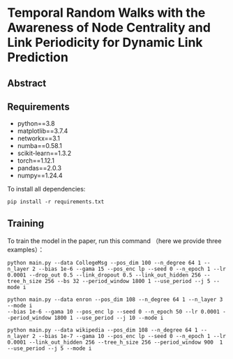 # Temporal Random Walks with the Awareness of Node Centrality and Link Periodicity for Dynamic Link Prediction

## Abstract



## Requirements

- python==3.8
- matplotlib==3.7.4
- networkx==3.1
- numba==0.58.1
- scikit-learn==1.3.2
- torch==1.12.1
- pandas==2.0.3
- numpy==1.24.4

To install all dependencies:

```setup
pip install -r requirements.txt
```

## Training

To train the model in the paper, run this command （here we provide three examples）：

```train
python main.py --data CollegeMsg --pos_dim 100 --n_degree 64 1 --n_layer 2 --bias 1e-6 --gama 15 --pos_enc lp --seed 0 --n_epoch 1 --lr 0.0001 --drop_out 0.5 --link_dropout 0.5 --link_out_hidden 256 --tree_h_size 256 --bs 32 --period_window 1800 1 --use_period --j 5 --mode i
```

```
python main.py --data enron --pos_dim 108 --n_degree 64 1 --n_layer 3 --mode i 
--bias 1e-6 --gama 10 --pos_enc lp --seed 0 --n_epoch 50 --lr 0.0001 --period_window 1800 1 --use_period --j 10 --mode i
```

```
python main.py --data wikipedia --pos_dim 108 --n_degree 64 1 --n_layer 2 --bias 1e-7 --gama 10 --pos_enc lp --seed 0 --n_epoch 1 --lr 0.0001 --link_out_hidden 256 --tree_h_size 256 --period_window 900  1 --use_period --j 5 --mode i
```
